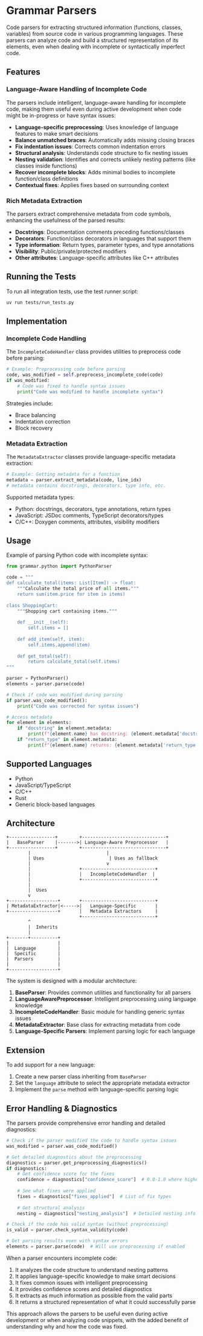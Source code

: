 # Grammar Parsers

Code parsers for extracting structured information (functions, classes, variables) from source code in various programming languages. These parsers can analyze code and build a structured representation of its elements, even when dealing with incomplete or syntactically imperfect code.

## Features

### Language-Aware Handling of Incomplete Code

The parsers include intelligent, language-aware handling for incomplete code, making them useful even during active development when code might be in-progress or have syntax issues:

- **Language-specific preprocessing**: Uses knowledge of language features to make smart decisions
- **Balance unmatched braces**: Automatically adds missing closing braces
- **Fix indentation issues**: Corrects common indentation errors
- **Structural analysis**: Understands code structure to fix nesting issues
- **Nesting validation**: Identifies and corrects unlikely nesting patterns (like classes inside functions)
- **Recover incomplete blocks**: Adds minimal bodies to incomplete function/class definitions
- **Contextual fixes**: Applies fixes based on surrounding context

### Rich Metadata Extraction

The parsers extract comprehensive metadata from code symbols, enhancing the usefulness of the parsed results:

- **Docstrings**: Documentation comments preceding functions/classes
- **Decorators**: Function/class decorators in languages that support them
- **Type information**: Return types, parameter types, and type annotations
- **Visibility**: Public/private/protected modifiers
- **Other attributes**: Language-specific attributes like C++ attributes

## Running the Tests

To run all integration tests, use the test runner script:

```bash
uv run tests/run_tests.py 
```

## Implementation

### Incomplete Code Handling

The `IncompleteCodeHandler` class provides utilities to preprocess code before parsing:

```python
# Example: Preprocessing code before parsing
code, was_modified = self.preprocess_incomplete_code(code)
if was_modified:
    # Code was fixed to handle syntax issues
    print("Code was modified to handle incomplete syntax")
```

Strategies include:
- Brace balancing
- Indentation correction
- Block recovery

### Metadata Extraction

The `MetadataExtractor` classes provide language-specific metadata extraction:

```python
# Example: Getting metadata for a function
metadata = parser.extract_metadata(code, line_idx)
# metadata contains docstrings, decorators, type info, etc.
```

Supported metadata types:
- Python: docstrings, decorators, type annotations, return types
- JavaScript: JSDoc comments, TypeScript decorators/types
- C/C++: Doxygen comments, attributes, visibility modifiers

## Usage

Example of parsing Python code with incomplete syntax:

```python
from grammar.python import PythonParser

code = """
def calculate_total(items: List[Item]) -> float:
    """Calculate the total price of all items."""
    return sum(item.price for item in items)
    
class ShoppingCart:
    """Shopping cart containing items."""
    
    def __init__(self):
        self.items = []
        
    def add_item(self, item):
        self.items.append(item)
        
    def get_total(self):
        return calculate_total(self.items)
"""

parser = PythonParser()
elements = parser.parse(code)

# Check if code was modified during parsing
if parser.was_code_modified():
    print("Code was corrected for syntax issues")

# Access metadata
for element in elements:
    if "docstring" in element.metadata:
        print(f"{element.name} has docstring: {element.metadata['docstring']}")
    if "return_type" in element.metadata:
        print(f"{element.name} returns: {element.metadata['return_type']}")
```

## Supported Languages

- Python
- JavaScript/TypeScript
- C/C++
- Rust
- Generic block-based languages

## Architecture

```
+-----------------+        +-------------------------------+
|   BaseParser    |------->| Language-Aware Preprocessor   |
+-----------------+        +-------------------------------+
        |                            |
        | Uses                        | Uses as fallback
        |                            v
        |                  +---------------------------+
        |                  |   IncompleteCodeHandler  |
        |                  +---------------------------+
        |
        |  Uses
        v
+------------------+       +---------------------------+
| MetadataExtractor|<----->|   Language-Specific       |
+------------------+       |   Metadata Extractors     |
                           +---------------------------+
        ^
        |  Inherits
        |
+-------+----------+
|                  |
|  Language        |
|  Specific        |
|  Parsers         |
|                  |
+------------------+
```

The system is designed with a modular architecture:

1. **BaseParser**: Provides common utilities and functionality for all parsers
2. **LanguageAwarePreprocessor**: Intelligent preprocessing using language knowledge
3. **IncompleteCodeHandler**: Basic module for handling generic syntax issues
4. **MetadataExtractor**: Base class for extracting metadata from code
5. **Language-Specific Parsers**: Implement parsing logic for each language

## Extension

To add support for a new language:
1. Create a new parser class inheriting from `BaseParser`
2. Set the `language` attribute to select the appropriate metadata extractor
3. Implement the `parse` method with language-specific parsing logic

## Error Handling & Diagnostics

The parsers provide comprehensive error handling and detailed diagnostics:

```python
# Check if the parser modified the code to handle syntax issues
was_modified = parser.was_code_modified()

# Get detailed diagnostics about the preprocessing
diagnostics = parser.get_preprocessing_diagnostics()
if diagnostics:
    # Get confidence score for the fixes
    confidence = diagnostics["confidence_score"]  # 0.0-1.0 where higher is better
    
    # See what fixes were applied
    fixes = diagnostics["fixes_applied"]  # List of fix types
    
    # Get structural analysis
    nesting = diagnostics["nesting_analysis"]  # Detailed nesting info

# Check if the code has valid syntax (without preprocessing)
is_valid = parser.check_syntax_validity(code)

# Get parsing results even with syntax errors
elements = parser.parse(code)  # Will use preprocessing if enabled
```

When a parser encounters incomplete code:

1. It analyzes the code structure to understand nesting patterns
2. It applies language-specific knowledge to make smart decisions
3. It fixes common issues with intelligent preprocessing
4. It provides confidence scores and detailed diagnostics
5. It extracts as much information as possible from the valid parts
6. It returns a structured representation of what it could successfully parse

This approach allows the parsers to be useful even during active development or when analyzing code snippets, with the added benefit of understanding why and how the code was fixed.
